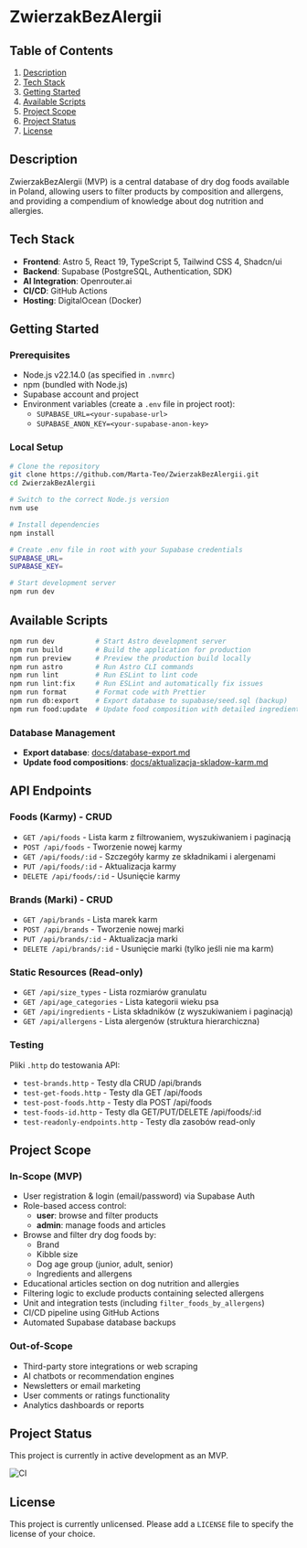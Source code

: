 # ZwierzakBezAlergii

## Table of Contents
1. [Description](#description)
2. [Tech Stack](#tech-stack)
3. [Getting Started](#getting-started)
4. [Available Scripts](#available-scripts)
5. [Project Scope](#project-scope)
6. [Project Status](#project-status)
7. [License](#license)

## Description
ZwierzakBezAlergii (MVP) is a central database of dry dog foods available in Poland, allowing users to filter products by composition and allergens, and providing a compendium of knowledge about dog nutrition and allergies.

## Tech Stack
- **Frontend**: Astro 5, React 19, TypeScript 5, Tailwind CSS 4, Shadcn/ui
- **Backend**: Supabase (PostgreSQL, Authentication, SDK)
- **AI Integration**: Openrouter.ai
- **CI/CD**: GitHub Actions
- **Hosting**: DigitalOcean (Docker)

## Getting Started
### Prerequisites
- Node.js v22.14.0 (as specified in `.nvmrc`)
- npm (bundled with Node.js)
- Supabase account and project
- Environment variables (create a `.env` file in project root):
  - `SUPABASE_URL=<your-supabase-url>`
  - `SUPABASE_ANON_KEY=<your-supabase-anon-key>`

### Local Setup
```bash
# Clone the repository
git clone https://github.com/Marta-Teo/ZwierzakBezAlergii.git
cd ZwierzakBezAlergii

# Switch to the correct Node.js version
nvm use

# Install dependencies
npm install

# Create .env file in root with your Supabase credentials
SUPABASE_URL=
SUPABASE_KEY=

# Start development server
npm run dev
```

## Available Scripts
```bash
npm run dev          # Start Astro development server
npm run build        # Build the application for production
npm run preview      # Preview the production build locally
npm run astro        # Run Astro CLI commands
npm run lint         # Run ESLint to lint code
npm run lint:fix     # Run ESLint and automatically fix issues
npm run format       # Format code with Prettier
npm run db:export    # Export database to supabase/seed.sql (backup)
npm run food:update  # Update food composition with detailed ingredients
```

### Database Management
- **Export database**: [docs/database-export.md](docs/database-export.md)
- **Update food compositions**: [docs/aktualizacja-skladow-karm.md](docs/aktualizacja-skladow-karm.md)

## API Endpoints

### Foods (Karmy) - CRUD
- `GET /api/foods` - Lista karm z filtrowaniem, wyszukiwaniem i paginacją
- `POST /api/foods` - Tworzenie nowej karmy
- `GET /api/foods/:id` - Szczegóły karmy ze składnikami i alergenami
- `PUT /api/foods/:id` - Aktualizacja karmy
- `DELETE /api/foods/:id` - Usunięcie karmy

### Brands (Marki) - CRUD
- `GET /api/brands` - Lista marek karm
- `POST /api/brands` - Tworzenie nowej marki
- `PUT /api/brands/:id` - Aktualizacja marki
- `DELETE /api/brands/:id` - Usunięcie marki (tylko jeśli nie ma karm)

### Static Resources (Read-only)
- `GET /api/size_types` - Lista rozmiarów granulatu
- `GET /api/age_categories` - Lista kategorii wieku psa
- `GET /api/ingredients` - Lista składników (z wyszukiwaniem i paginacją)
- `GET /api/allergens` - Lista alergenów (struktura hierarchiczna)

### Testing
Pliki `.http` do testowania API:
- `test-brands.http` - Testy dla CRUD /api/brands
- `test-get-foods.http` - Testy dla GET /api/foods
- `test-post-foods.http` - Testy dla POST /api/foods
- `test-foods-id.http` - Testy dla GET/PUT/DELETE /api/foods/:id
- `test-readonly-endpoints.http` - Testy dla zasobów read-only

## Project Scope
### In-Scope (MVP)
- User registration & login (email/password) via Supabase Auth
- Role-based access control:
  - **user**: browse and filter products
  - **admin**: manage foods and articles
- Browse and filter dry dog foods by:
  - Brand
  - Kibble size
  - Dog age group (junior, adult, senior)
  - Ingredients and allergens
- Educational articles section on dog nutrition and allergies
- Filtering logic to exclude products containing selected allergens
- Unit and integration tests (including `filter_foods_by_allergens`)
- CI/CD pipeline using GitHub Actions
- Automated Supabase database backups

### Out-of-Scope
- Third-party store integrations or web scraping
- AI chatbots or recommendation engines
- Newsletters or email marketing
- User comments or ratings functionality
- Analytics dashboards or reports

## Project Status
This project is currently in active development as an MVP.

<!-- Add real CI badge URL once workflow is configured -->
![CI](https://img.shields.io/github/actions/workflow/status/<GitHubUsername>/ZwierzakBezAlergii/ci.yml?branch=master)

## License
This project is currently unlicensed. Please add a `LICENSE` file to specify the license of your choice.
